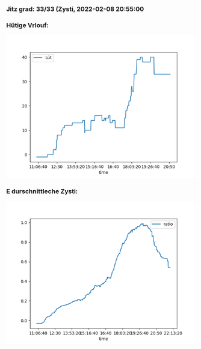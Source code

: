 ### Jitz grad: 33/33 (Zysti, 2022-02-08 20:55:00

### Hütige Vrlouf:
![Graph](Today.png)

### E durschnittleche Zysti:
![Graph](Zysti.png)